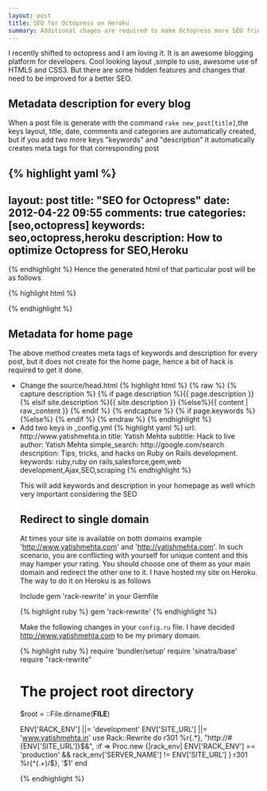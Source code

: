```yaml
---
layout: post
title: SEO for Octopress on Heroku
summary: Additional chages are required to make Octopress more SEO friendly.
---
```


I recently shifted to octopress and I am loving it. It is an awesome blogging platform for developers.
Cool looking layout ,simple to use, awesome use of HTML5 and CSS3.
But there are some hidden features and changes that need to be improved for a better SEO.

## Metadata description for every blog

When a post file is generate with the command `rake new_post[title]`,the keys layout, title, date, comments and
categories  are automatically created, but if you add two more keys "keywords" and "description" it automatically
creates meta tags for that corresponding post

{% highlight yaml %}
---
layout: post
title: "SEO for Octopress"
date: 2012-04-22 09:55
comments: true
categories: [seo,octopress]
keywords: seo,octopress,heroku
description: How to optimize Octopress for SEO,Heroku
---
{% endhighlight %}
Hence the generated html of that particular post will be as follows

{% highlight html %}
<title>SEO for Octopress </title>
<meta name="author" content="Yatish Mehta">
<meta name="description" content="How to optimize Octopress for SEO">
<meta name="keywords" content="seo,octopress">
{% endhighlight %}

## Metadata for home page

The above method creates meta tags of keywords and description for every post, but it does not create for the home page,
hence a bit of hack is required to get it done.

<ul>
<li>Change the source/head.html
{% highlight html %}
{% raw  %}
<meta name="author" content="{{ site.author }}">
{% capture description %}
{% if page.description %}{{ page.description }}
{% elsif site.description %}{{ site.description }}
{%else%}{{ content | raw_content }}
{% endif %}
{% endcapture %}
<meta name="description" content="{{ description | strip_html | condense_spaces | truncate:150 }}">
{% if page.keywords %}
<meta name="keywords" content="{{ page.keywords }}">
{%else%}<meta name="keywords" content="{{ site.keywords }}">
{% endif %}
{% endraw %}
{% endhighlight %}
</li>
<li>
Add two keys in _config.yml
{% highlight yaml %}
url: http://www.yatishmehta.in
title: Yatish Mehta
subtitle:  Hack to live
author: Yatish Mehta
simple_search: http://google.com/search
description: Tips, tricks, and hacks on Ruby on Rails development.
keywords: ruby,ruby on rails,salesforce,gem,web development,Ajax,SEO,scraping
{% endhighlight %}

This will add keywords and description in your homepage as well which very important considering the SEO
</li>

## Redirect to single domain

At times your site is available on both domains example 'http://www.yatishmehta.com' and 'http://yatishmehta.com'.
In such scenario, you are conflicting with yourself for unique content and this may hamper your rating.
You should choose one of them as your main domain and redirect the other one to it. I have hosted my site on Heroku.
The way to do it on Heroku is as follows

Include gem 'rack-rewrite' in your Gemfile

{% highlight ruby %}
gem 'rack-rewrite'
{% endhighlight %}

Make the following changes in your `config.ru` file. I have decided http://www.yatishmehta.com to be my primary domain.

{% highlight ruby %}
require 'bundler/setup'
require 'sinatra/base'
require "rack-rewrite"

# The project root directory
$root = ::File.dirname(__FILE__)

ENV['RACK_ENV'] ||= 'development'
ENV['SITE_URL'] ||= 'www.yatishmehta.in'
use Rack::Rewrite do
    r301 %r{.*}, "http://#{ENV['SITE_URL']}$&", :if => Proc.new {|rack_env|
        ENV['RACK_ENV'] == 'production' && rack_env['SERVER_NAME'] != ENV['SITE_URL']
      }
    r301 %r{^(.+)/$}, '$1'
  end

{% endhighlight %}